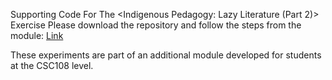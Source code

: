 Supporting Code For The <Indigenous Pedagogy: Lazy Literature (Part 2)> Exercise
Please download the repository and follow the steps from the module: [Link](<https://ecampusontario.pressbooks.pub/cscriticalpedagogies/chapter/indigenous-pedagogy-lazy-literature-part-2/>)

These experiments are part of an additional module developed for students at the CSC108 level.
